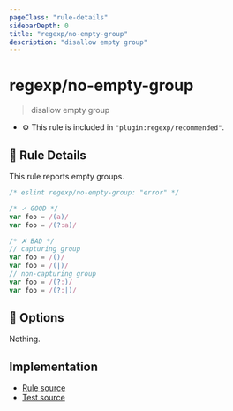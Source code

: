 ```yaml
---
pageClass: "rule-details"
sidebarDepth: 0
title: "regexp/no-empty-group"
description: "disallow empty group"
---
```

# regexp/no-empty-group

> disallow empty group

- :gear: This rule is included in `"plugin:regexp/recommended"`.

## :book: Rule Details

This rule reports empty groups.

<eslint-code-block >

```js
/* eslint regexp/no-empty-group: "error" */

/* ✓ GOOD */
var foo = /(a)/
var foo = /(?:a)/

/* ✗ BAD */
// capturing group
var foo = /()/
var foo = /(|)/
// non-capturing group
var foo = /(?:)/
var foo = /(?:|)/
```

</eslint-code-block>

## :wrench: Options

Nothing.

## Implementation

- [Rule source](https://github.com/ota-meshi/eslint-plugin-regexp/blob/master/lib/rules/no-empty-group.ts)
- [Test source](https://github.com/ota-meshi/eslint-plugin-regexp/blob/master/tests/lib/rules/no-empty-group.js)
